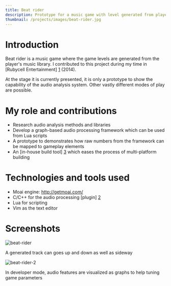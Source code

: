 ```yaml
---
title: Beat rider
description: Prototype for a music game with level generated from player's music library
thumbnail: /projects/images/beat-rider.jpg
---
```


# Introduction

Beat rider is a music game where the game levels are generated from the player's music library.
I contributed to this project during my time in [Rubycell Entertainment] [1] (2014).

At the stage it is currently presented, it is only a prototype to show the capability of the audio analysis system.
Other vastly different modes of play are possible.

# My role and contributions

- Research audio analysis methods and libraries
- Develop a graph-based audio processing framework which can be used from Lua scripts
- A prototype to demonstrates how raw numbers from the framework can be mapped to gameplay elements
- An [in-house build tool] [3] which eases the process of multi-platform building

# Technologies and tools used

- Moai engine: http://getmoai.com/
- C/C++ for the audio processing [plugin] [2]
- Lua for scripting
- Vim as the text editor

# Screenshots

![beat-rider](/projects/images/beat-rider.jpg)
<div class="caption">A generated track can goes up and down as well as sideway</div>

![beat-rider-2](/projects/images/beat-rider2.jpg)
<div class="caption">In developer mode, audio features are visualized as graphs to help tuning game parameters</div>

[1]: http://rubycell.com/
[2]: https://github.com/moaiforge/moai-sdk/wiki/Using-Plugins
[3]: https://github.com/bullno1/easter
